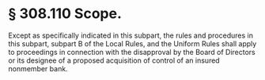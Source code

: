 # § 308.110   Scope.

Except as specifically indicated in this subpart, the rules and procedures in this subpart, subpart B of the Local Rules, and the Uniform Rules shall apply to proceedings in connection with the disapproval by the Board of Directors or its designee of a proposed acquisition of control of an insured nonmember bank. 





